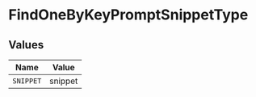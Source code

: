 # FindOneByKeyPromptSnippetType


## Values

| Name      | Value     |
| --------- | --------- |
| `SNIPPET` | snippet   |